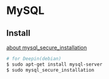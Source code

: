 # MySQL

## Install
[about mysql_secure_installation](https://blog.csdn.net/qq_32786873/article/details/78846008)

```bash
# for Deepin(debian)
$ sudo apt-get install mysql-server
$ sudo mysql_secure_installation
```
